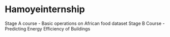 # Hamoyeinternship
Stage A course - Basic operations on African food dataset 
Stage B Course - Predicting Energy Efficiency of Buildings
